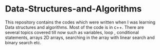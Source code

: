 # Data-Structures-and-Algorithms
This repository contains the codes which were written when I was learning Data structures and algorithms. Most of the code is in c++. 
There are several topics covered till now such as variables, loop , conditional statements, arrays 2D arrays, searching in the array with linear search and binary search etc. 
